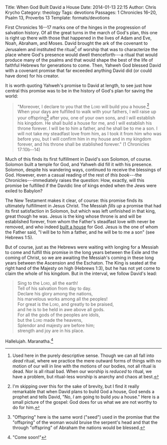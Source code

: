 Title: When God Built David a House
Date: 2014-01-13 22:15
Author: Chris Krycho
Category: theology
Tags: devotions
Passages: 1 Chronicles 16–20, Psalm 13, Proverbs 13
Template: formats/devotions

First Chronicles 16--17 marks one of the hinges in the progression of salvation history. Of all the great turns in the march of God's plan, this one is right up there with those that happened in the lives of Adam and Eve, Noah, Abraham, and Moses. David brought the ark of the covenant to Jerusalem and instituted the ritual[^ritual] of worship that was to characterize the place where God's presence would dwell thenceforth---a ritual that would produce many of the psalms and that would shape the best of the life of faithful Hebrews for generations to come. Then, Yahweh God blessed David with a covenant promise that far exceeded anything David did (or could have done) for his creator.

It is worth quoting Yahweh's promise to David at length, to see just how central this promise was to be in the history of God's plan for saving the world:

> "Moreover, I declare to you that the <span style="font-variant: small-caps">Lord</span> will build you a house.[^house] When your days are fulfilled to walk with your fathers, I will raise up your offspring[^seed] after you, one of your own sons, and I will establish his kingdom. He shall build a house for me, and I will establish his throne forever. I will be to him a father, and he shall be to me a son. I will not take my steadfast love from him, as I took it from him who was before you, but I will confirm him in my house and in my kingdom forever, and his throne shall be stablished forever." (1 Chronicles 17:10b--14)

Much of this finds its first fulfillment in David's son Solomon, of course. Solomon built a temple for God, and Yahweh did fill it with his presence. Solomon, despite his wandering ways, continued to receive the blessings of God. However, even a casual reading of the rest of *this book*---the Chronicles---immediately raises the question: How, exactly, will this promise be fulfilled if the Davidic line of kings ended when the Jews were exiled to Babylon?

The New Testament makes it clear, of course: this promise finds its ultimately fulfillment in Jesus Christ. The Messiah *fills up* a promise that had its first satisfaction in Solomon, but which was left unfinished in that king, great though he was. Jesus is the king whose throne is and will be established forever, from whom the Father's steadfast love with never be removed, and who indeed [built a house](/2014/temple-for-god.html "A Temple For God") for God. Jesus is the one of whom the Father said, "I will be to him a father, and he will be to me a son" (see Hebrews 1:5).

But of course, just as the Hebrews were waiting with longing for a Messiah to come and fulfill this promise in the long years between the Exile and the coming of Christ, so we are awaiting the Messiah's coming in these long years between the Ascension and the Eschaton. The King is seated at the right hand of the Majesty on high (Hebrews 1:3), but he has not yet come to claim the whole of his kingdom. But in the interval, we follow David's lead:

> Sing to the <span style="font-variant: small-caps">Lord</span>, all the earth!  
> Tell of his salvation from day to day.  
> Declare his glory among the nations,  
> his marvelous works among all the peoples!  
> For great is the <span style="font-variant: small-caps">Lord</span>, and greatly to be praised,  
> and he is to be held in awe above all gods.  
> For all the gods of the peoples are idols,  
> but the <span style="font-variant: small-caps">Lord</span> made the heavens,  
> Splendor and majesty are before him;  
> strength and joy are in his place.

Hallelujah. Maranatha.[^maranatha]

[^ritual]: Used here in the purely descriptive sense. Though we can all fall into *dead* ritual, where we practice the mere outward forms of things with no motion of our will in line with the motions of our bodies, not all ritual is dead. Nor is all ritual bad. When our worship is *reduced* to ritual, we have a problem, but ritual-less worship is anarchy and chaos at best.

[^house]: I'm skipping over this for the sake of brevity, but I find it really remarkable that when David plans to build God a house, God sends a prophet and tells David, "No, *I* am going to build *you* a house." Here is a small picture of the gospel: God does for us what we are not worthy to do for him.

[^seed]: "Offspring" here is the same word ("seed") used in the promise that the "offspring" of the woman would bruise the serpent's head and that the through "offspring" of Abraham the nations would be blessed.

[^maranatha]: "Come soon!"